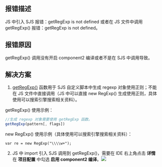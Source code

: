 ## 报错描述
JS 中引入 SJS 报错：getRegExp is not defined 或者在 JS 文件中调用 getRegExp() 报错：getRegExp is not defined。

## 报错原因
getRegExp() 调用没有开启 component2 编译或者不是在 SJS 中调用导致。

## 解决方案

1. [getRegExp()](https://opendocs.alipay.com/mini/framework/datatype#regexp) 函数用于 SJS 自定义脚本中生成 regexp 对象使用正则；不能在 JS 文件中直接调用（JS 中可以直接 new RegExp() 生成使用正则，具体使用可以搜索引擎搜索相关资料）。

getRegExp() 使用示例：
```javascript
//生成 regexp 对象需要使用 getRegExp 函数。
getRegExp(pattern[, flags])
```
new RegExp() 使用示例（具体使用可以搜索引擎搜索相关资料）：
```
var re = new RegExp("\\\\w+");
```

2. JS 中 import 引入 SJS 调用到 getRegExp()，需要在 IDE 右上角点击 **详情** 在 **项目配置** 中勾选 **启用 component2 编译**。![](https://gw.alipayobjects.com/zos/workflow/workflow/202003101583839918718_9eb9cd58b9ea5e04c890326b5c1f471f.png#align=left&display=inline&height=408&margin=%5Bobject%20Object%5D&originHeight=430&originWidth=790&status=done&style=none&width=750)
